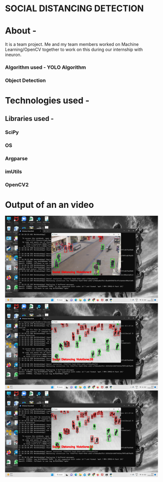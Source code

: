 # SOCIAL DISTANCING DETECTION

# About -

It is a team project. Me and my team members worked on Machine Learning/OpenCV together 
to work on this during our internship with ineuron.
### Algorithm used - YOLO Algorithm
### Object Detection 


# Technologies used - 

## Libraries used - 
### SciPy
### OS
### Argparse
### imUtils
### OpenCV2

# Output of an an video

<img src="ScreenShots/SS1.jpeg" alt="SS">


<img src="ScreenShots/SS2.jpeg" alt="Screenshot">
<img src="ScreenShots/SS3.jpeg" alt="Screenshot">
